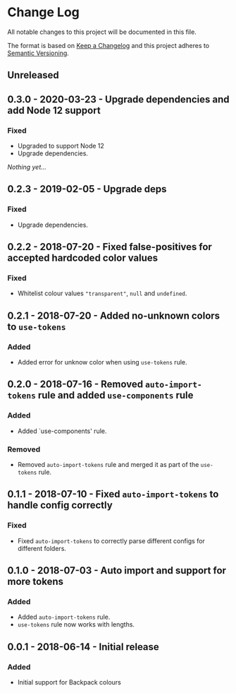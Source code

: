 # Change Log

All notable changes to this project will be documented in this file.

The format is based on [Keep a Changelog](http://keepachangelog.com/)
and this project adheres to [Semantic Versioning](http://semver.org/).

## Unreleased

## 0.3.0 - 2020-03-23 - Upgrade dependencies and add Node 12 support

### Fixed
  - Upgraded to support Node 12
  - Upgrade dependencies.

_Nothing yet..._

## 0.2.3 - 2019-02-05 - Upgrade deps

### Fixed
 - Upgrade dependencies.

## 0.2.2 - 2018-07-20 - Fixed false-positives for accepted hardcoded color values

### Fixed
 - Whitelist colour values `"transparent"`, `null` and `undefined`.

## 0.2.1 - 2018-07-20 - Added no-unknown colors to `use-tokens`

### Added
 - Added error for unknow color when using `use-tokens` rule.

## 0.2.0 - 2018-07-16 - Removed `auto-import-tokens` rule and added `use-components` rule

### Added

- Added `use-components' rule.

### Removed

- Removed `auto-import-tokens` rule and merged it as part of the `use-tokens` rule.

## 0.1.1 - 2018-07-10 - Fixed `auto-import-tokens` to handle config correctly

### Fixed

- Fixed `auto-import-tokens` to correctly parse different configs for different folders.

## 0.1.0 - 2018-07-03 - Auto import and support for more tokens

### Added

- Added `auto-import-tokens` rule.
- `use-tokens` rule now works with lengths.

## 0.0.1 - 2018-06-14 - Initial release

### Added

- Initial support for Backpack colours
